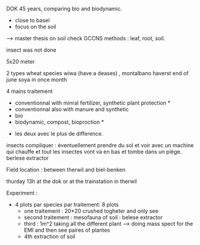 
DOK 45 years, comparing bio and biodynamic. 
- close to basel 
- focus on the soil 

--> master thesis on soil check GCCNS methods : leaf, root, soil. 

insect was not done 

5x20 meter 

2 types wheat species wiwa (have a deases) , montalbano haverst end of june 
soya in once month 

4 mains traitement 
-  conventionnal with minral fertilizer, synthetic plant protection *
- conventionnal also with manure and synthetic
- bio 
- biodynamic, compost, bioproction *

* les deux avec le plus de difference. 

insects compliquer : éventuellement prendre du sol et voir avec un machine qui chauffe et tout les insectes vont va en bas et tombe dans un piège. berlese extractor

Field location : between therwil and biel-benken 

thurday 13h at the dok or at the trainstation in therwil 

Experiment : 

* 4 plots par species par traitement: 8 plots 
    * one traitement : 20*20 crushed togheter and only see 
    * second traitement : mesofauna of soil : belese extractor
    * third : 1m^2 taking all the different plant --> doing mass spect for the EMI and then see paires of plantes 
    * 4th extraction of soil 


